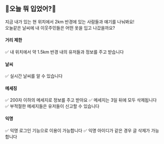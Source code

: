 ## 👕오늘 뭐 입었어?👖

지금 내가 있는 현 위치에서 2km 반경에 있는 사람들과 얘기를 나눠봐요!<br/>
오늘같은 날씨에 내 이웃주민들은 어떤 옷을 입고 나갔을까요?

#### 거리 제한
✅ 내 위치에서 약 1.5km 반경 내의 유저들과 정보를 주고 받습니다

#### 날씨
✅ 실시간 날씨를 알 수 있습니다

#### 메세징
✅ 200자 이하의 메세지로 정보를 주고 받아요
✅ 메세지는 3일 뒤에 모두 삭제됩니다
✅ 부적절한 메세지들은 유저들이 신고할 수 있습니다

#### 익명
✅ 익명 로그인 기능으로 이용이 가능합니다
✅ 익명 아이디가 같은 경우 글 삭제가 가능합니다
